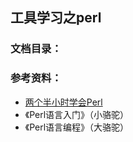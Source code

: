 工具学习之perl
-----

### 文档目录：

### 参考资料：
* [两个半小时学会Perl](http://qntm.org/files/perl/perl_cn.html)
* 《Perl语言入门》（小骆驼）
* 《Perl语言编程》（大骆驼）

